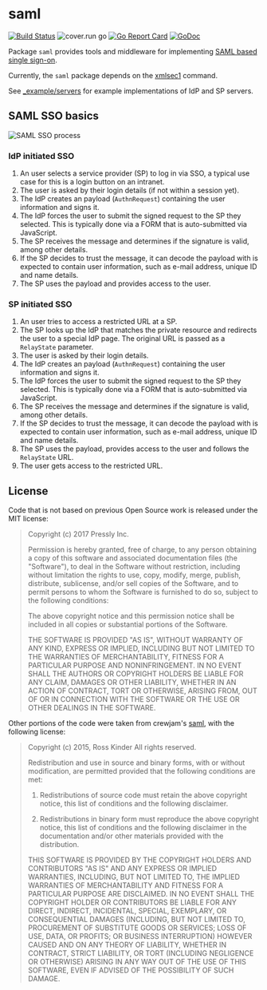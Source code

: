 # saml

[![Build Status](https://travis-ci.org/pressly/saml.svg?branch=master)](https://travis-ci.org/pressly/saml)
![cover.run go](https://img.shields.io/badge/cover.run-33.4%25-red.svg?style=flat-square)
[![Go Report Card](https://goreportcard.com/badge/github.com/pressly/saml)](https://goreportcard.com/report/github.com/pressly/saml)
[![GoDoc](https://godoc.org/github.com/pressly/saml?status.svg)](http://godoc.org/github.com/pressly/saml)

Package `saml` provides tools and middleware for implementing [SAML based single
sign-on](https://auth0.com/blog/how-saml-authentication-works/).

Currently, the `saml` package depends on the
[xmlsec1](https://www.aleksey.com/xmlsec/index.html) command.

See
[_example/servers](https://github.com/pressly/saml/tree/master/_example/servers)
for example implementations of IdP and SP servers.

## SAML SSO basics

![SAML SSO process](https://user-images.githubusercontent.com/385670/30191334-d6ebe85e-9405-11e7-9e61-5d1cd7b47355.png)

### IdP initiated SSO

1. An user selects a service provider (SP) to log in via SSO, a typical use
   case for this is a login button on an intranet.
1. The user is asked by their login details (if not within a session yet).
1. The IdP creates an payload (`AuthnRequest`) containing the user information
   and signs it.
1. The IdP forces the user to submit the signed request to the SP they
   selected. This is typically done via a FORM that is auto-submitted via JavaScript.
1. The SP receives the message and determines if the signature is valid, among
   other details.
1. If the SP decides to trust the message, it can decode the payload with is
   expected to contain user information, such as e-mail address, unique ID and
   name details.
1. The SP uses the payload and provides access to the user.

### SP initiated SSO

1. An user tries to access a restricted URL at a SP.
1. The SP looks up the IdP that matches the private resource and redirects the
   user to a special IdP page. The original URL is passed as a `RelayState`
   parameter.
1. The user is asked by their login details.
1. The IdP creates an payload (`AuthnRequest`) containing the user information
   and signs it.
1. The IdP forces the user to submit the signed request to the SP they
   selected. This is typically done via a FORM that is auto-submitted via JavaScript.
1. The SP receives the message and determines if the signature is valid, among
   other details.
1. If the SP decides to trust the message, it can decode the payload with is
   expected to contain user information, such as e-mail address, unique ID and
   name details.
1. The SP uses the payload, provides access to the user and follows the
   `RelayState` URL.
1. The user gets access to the restricted URL.

## License

Code that is not based on previous Open Source work is released under the MIT
license:

> Copyright (c) 2017 Pressly Inc.
>
> Permission is hereby granted, free of charge, to any person obtaining a copy
> of this software and associated documentation files (the "Software"), to deal
> in the Software without restriction, including without limitation the rights
> to use, copy, modify, merge, publish, distribute, sublicense, and/or sell
> copies of the Software, and to permit persons to whom the Software is
> furnished to do so, subject to the following conditions:
>
> The above copyright notice and this permission notice shall be included in all
> copies or substantial portions of the Software.
>
> THE SOFTWARE IS PROVIDED "AS IS", WITHOUT WARRANTY OF ANY KIND, EXPRESS OR
> IMPLIED, INCLUDING BUT NOT LIMITED TO THE WARRANTIES OF MERCHANTABILITY,
> FITNESS FOR A PARTICULAR PURPOSE AND NONINFRINGEMENT. IN NO EVENT SHALL THE
> AUTHORS OR COPYRIGHT HOLDERS BE LIABLE FOR ANY CLAIM, DAMAGES OR OTHER
> LIABILITY, WHETHER IN AN ACTION OF CONTRACT, TORT OR OTHERWISE, ARISING FROM,
> OUT OF OR IN CONNECTION WITH THE SOFTWARE OR THE USE OR OTHER DEALINGS IN THE
> SOFTWARE.

Other portions of the code were taken from crewjam's
[saml](https://github.com/crewjam/saml), with the following license:

> Copyright (c) 2015, Ross Kinder
> All rights reserved.
>
> Redistribution and use in source and binary forms, with or without modification,
> are permitted provided that the following conditions are met:
>
> 1. Redistributions of source code must retain the above copyright notice, this
> list of conditions and the following disclaimer.
>
> 2. Redistributions in binary form must reproduce the above copyright notice,
> this list of conditions and the following disclaimer in the documentation
> and/or other materials provided with the distribution.
>
> THIS SOFTWARE IS PROVIDED BY THE COPYRIGHT HOLDERS AND CONTRIBUTORS "AS IS" AND
> ANY EXPRESS OR IMPLIED WARRANTIES, INCLUDING, BUT NOT LIMITED TO, THE IMPLIED
> WARRANTIES OF MERCHANTABILITY AND FITNESS FOR A PARTICULAR PURPOSE ARE
> DISCLAIMED. IN NO EVENT SHALL THE COPYRIGHT HOLDER OR CONTRIBUTORS BE LIABLE
> FOR ANY DIRECT, INDIRECT, INCIDENTAL, SPECIAL, EXEMPLARY, OR CONSEQUENTIAL
> DAMAGES (INCLUDING, BUT NOT LIMITED TO, PROCUREMENT OF SUBSTITUTE GOODS OR
> SERVICES; LOSS OF USE, DATA, OR PROFITS; OR BUSINESS INTERRUPTION) HOWEVER
> CAUSED AND ON ANY THEORY OF LIABILITY, WHETHER IN CONTRACT, STRICT LIABILITY,
> OR TORT (INCLUDING NEGLIGENCE OR OTHERWISE) ARISING IN ANY WAY OUT OF THE USE
> OF THIS SOFTWARE, EVEN IF ADVISED OF THE POSSIBILITY OF SUCH DAMAGE.

